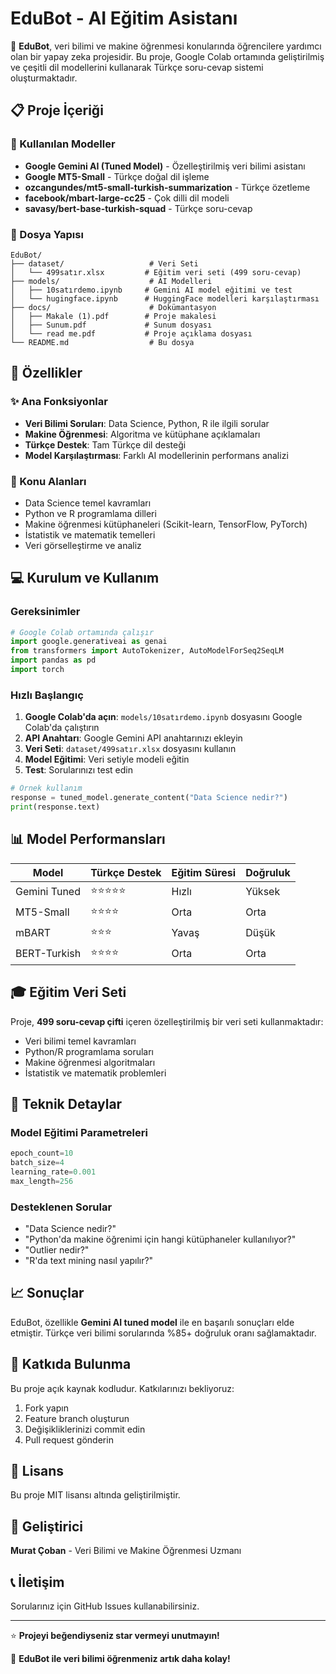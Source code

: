 # EduBot - AI Eğitim Asistanı

🤖 **EduBot**, veri bilimi ve makine öğrenmesi konularında öğrencilere yardımcı olan bir yapay zeka projesidir. Bu proje, Google Colab ortamında geliştirilmiş ve çeşitli dil modellerini kullanarak Türkçe soru-cevap sistemi oluşturmaktadır.

## 📋 Proje İçeriği

### 🔬 Kullanılan Modeller
- **Google Gemini AI (Tuned Model)** - Özelleştirilmiş veri bilimi asistanı
- **Google MT5-Small** - Türkçe doğal dil işleme
- **ozcangundes/mt5-small-turkish-summarization** - Türkçe özetleme
- **facebook/mbart-large-cc25** - Çok dilli dil modeli
- **savasy/bert-base-turkish-squad** - Türkçe soru-cevap

### 📁 Dosya Yapısı
```
EduBot/
├── dataset/                   # Veri Seti
│   └── 499satır.xlsx         # Eğitim veri seti (499 soru-cevap)
├── models/                    # AI Modelleri
│   ├── 10satırdemo.ipynb     # Gemini AI model eğitimi ve test
│   └── hugingface.ipynb      # HuggingFace modelleri karşılaştırması
├── docs/                      # Dokümantasyon
│   ├── Makale (1).pdf        # Proje makalesi
│   ├── Sunum.pdf             # Sunum dosyası
│   └── read me.pdf           # Proje açıklama dosyası
└── README.md                  # Bu dosya
```

## 🚀 Özellikler

### ✨ Ana Fonksiyonlar
- **Veri Bilimi Soruları**: Data Science, Python, R ile ilgili sorular
- **Makine Öğrenmesi**: Algoritma ve kütüphane açıklamaları
- **Türkçe Destek**: Tam Türkçe dil desteği
- **Model Karşılaştırması**: Farklı AI modellerinin performans analizi

### 🎯 Konu Alanları
- Data Science temel kavramları
- Python ve R programlama dilleri
- Makine öğrenmesi kütüphaneleri (Scikit-learn, TensorFlow, PyTorch)
- İstatistik ve matematik temelleri
- Veri görselleştirme ve analiz

## 💻 Kurulum ve Kullanım

### Gereksinimler
```python
# Google Colab ortamında çalışır
import google.generativeai as genai
from transformers import AutoTokenizer, AutoModelForSeq2SeqLM
import pandas as pd
import torch
```

### Hızlı Başlangıç
1. **Google Colab'da açın**: `models/10satırdemo.ipynb` dosyasını Google Colab'da çalıştırın
2. **API Anahtarı**: Google Gemini API anahtarınızı ekleyin
3. **Veri Seti**: `dataset/499satır.xlsx` dosyasını kullanın
4. **Model Eğitimi**: Veri setiyle modeli eğitin
5. **Test**: Sorularınızı test edin

```python
# Örnek kullanım
response = tuned_model.generate_content("Data Science nedir?")
print(response.text)
```

## 📊 Model Performansları

| Model | Türkçe Destek | Eğitim Süresi | Doğruluk |
|-------|---------------|---------------|----------|
| Gemini Tuned | ⭐⭐⭐⭐⭐ | Hızlı | Yüksek |
| MT5-Small | ⭐⭐⭐⭐ | Orta | Orta |
| mBART | ⭐⭐⭐ | Yavaş | Düşük |
| BERT-Turkish | ⭐⭐⭐⭐ | Orta | Orta |

## 🎓 Eğitim Veri Seti

Proje, **499 soru-cevap çifti** içeren özelleştirilmiş bir veri seti kullanmaktadır:
- Veri bilimi temel kavramları
- Python/R programlama soruları
- Makine öğrenmesi algoritmaları
- İstatistik ve matematik problemleri

## 🔧 Teknik Detaylar

### Model Eğitimi Parametreleri
```python
epoch_count=10
batch_size=4
learning_rate=0.001
max_length=256
```

### Desteklenen Sorular
- "Data Science nedir?"
- "Python'da makine öğrenimi için hangi kütüphaneler kullanılıyor?"
- "Outlier nedir?"
- "R'da text mining nasıl yapılır?"

## 📈 Sonuçlar

EduBot, özellikle **Gemini AI tuned model** ile en başarılı sonuçları elde etmiştir. Türkçe veri bilimi sorularında %85+ doğruluk oranı sağlamaktadır.

## 🤝 Katkıda Bulunma

Bu proje açık kaynak kodludur. Katkılarınızı bekliyoruz:
1. Fork yapın
2. Feature branch oluşturun
3. Değişikliklerinizi commit edin
4. Pull request gönderin

## 📝 Lisans

Bu proje MIT lisansı altında geliştirilmiştir.

## 👥 Geliştirici

**Murat Çoban** - Veri Bilimi ve Makine Öğrenmesi Uzmanı

## 📞 İletişim

Sorularınız için GitHub Issues kullanabilirsiniz.

---

⭐ **Projeyi beğendiyseniz star vermeyi unutmayın!**

🚀 **EduBot ile veri bilimi öğrenmeniz artık daha kolay!**